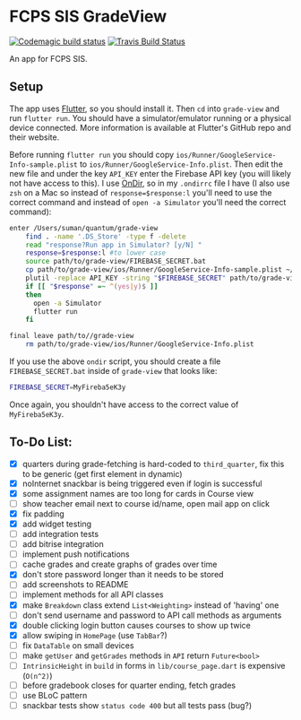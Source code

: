 # FCPS SIS GradeView
[![Codemagic build status](https://api.codemagic.io/apps/5c699bc024cab100120d2931/5c699bc024cab100120d2930/status_badge.svg)](https://codemagic.io/apps/5c699bc024cab100120d2931/5c699bc024cab100120d2930/latest_build) [![Travis Build Status](https://travis-ci.org/sumanthratna/grade-view.svg?branch=master)](https://travis-ci.org/sumanthratna/grade-view)

An app for FCPS SIS.

## Setup
The app uses [Flutter](https://github.com/flutter/flutter), so you should install it. Then `cd` into `grade-view` and run `flutter run`. You should have a simulator/emulator running or a physical device connected. More information is available at Flutter's GitHub repo and their website.

Before running `flutter run` you should copy `ios/Runner/GoogleService-Info-sample.plist` to `ios/Runner/GoogleService-Info.plist`. Then edit the new file and under the key `API_KEY` enter the Firebase API key (you will likely not have access to this). I use [OnDir](https://github.com/alecthomas/ondir), so in my `.ondirrc` file I have (I also use `zsh` on a Mac so instead of `response=$response:l` you'll need to use the correct command and instead of `open -a Simulator` you'll need the correct command):
```bash
enter /Users/suman/quantum/grade-view
    find . -name '.DS_Store' -type f -delete
    read "response?Run app in Simulator? [y/N] "
    response=$response:l #to lower case
    source path/to/grade-view/FIREBASE_SECRET.bat
    cp path/to/grade-view/ios/Runner/GoogleService-Info-sample.plist ~/quantum/grade-view/ios/Runner/GoogleService-Info.plist
    plutil -replace API_KEY -string "$FIREBASE_SECRET" path/to/grade-view/ios/Runner/GoogleService-Info.plist
    if [[ "$response" =~ ^(yes|y)$ ]]
    then
      open -a Simulator
      flutter run
    fi

final leave path/to//grade-view
    rm path/to/grade-view/ios/Runner/GoogleService-Info.plist

```
If you use the above `ondir` script, you should create a file `FIREBASE_SECRET.bat` inside of `grade-view` that looks like:
```bash
FIREBASE_SECRET=MyFireba5eK3y
```
Once again, you shouldn't have access to the correct value of `MyFireba5eK3y`.

## To-Do List:
 - [x] quarters during grade-fetching is hard-coded to `third_quarter`, fix this to be generic (get first element in dynamic)
 - [x] noInternet snackbar is being triggered even if login is successful
 - [x] some assignment names are too long for cards in Course view
 - [ ] show teacher email next to course id/name, open mail app on click
 - [x] fix padding
 - [x] add widget testing
 - [ ] add integration tests
 - [ ] add bitrise integration
 - [ ] implement push notifications
 - [ ] cache grades and create graphs of grades over time
 - [x] don't store password longer than it needs to be stored
 - [ ] add screenshots to README
 - [ ] implement methods for all API classes
 - [x] make `Breakdown` class extend `List<Weighting>` instead of 'having' one
 - [ ] don't send username and password to API call methods as arguments
 - [x] double clicking login button causes courses to show up twice
 - [x] allow swiping in `HomePage` (use `TabBar`?)
 - [ ] fix `DataTable` on small devices
 - [ ] make `getUser` and `getGrades` methods in `API` return `Future<bool>`
 - [ ] `IntrinsicHeight` in `build` in forms in `lib/course_page.dart` is expensive (`O(n^2)`)
 - [ ] before gradebook closes for quarter ending, fetch grades
 - [ ] use BLoC pattern
 - [ ] snackbar tests show `status code 400` but all tests pass (bug?)
